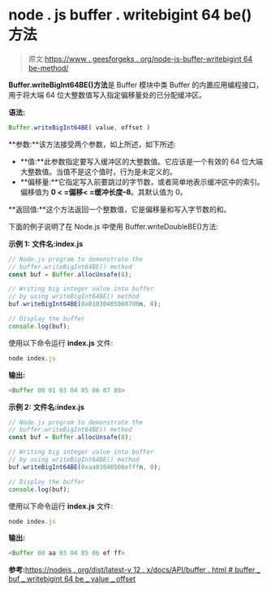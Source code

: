 # node . js buffer . writebigint 64 be()方法

> 原文:[https://www . geesforgeks . org/node-js-buffer-writebigint 64 be-method/](https://www.geeksforgeeks.org/node-js-buffer-writebigint64be-method/)

**Buffer.writeBigInt64BE()方法**是 Buffer 模块中类 Buffer 的内置应用编程接口，用于将大端 64 位大整数值写入指定偏移量处的已分配缓冲区。

**语法:**

```js
Buffer.writeBigInt64BE( value, offset )
```

**参数:**该方法接受两个参数，如上所述，如下所述:

*   **值:**此参数指定要写入缓冲区的大整数值。它应该是一个有效的 64 位大端大整数值。当值不是这个值时，行为是未定义的。
*   **偏移量:**它指定写入前要跳过的字节数，或者简单地表示缓冲区中的索引。偏移值为 **0 < =偏移< =缓冲长度–8**。其默认值为 0。

**返回值:**这个方法返回一个整数值，它是偏移量和写入字节数的和。

下面的例子说明了在 Node.js 中使用 Buffer.writeDoubleBE()方法:

**示例 1:**
**文件名:index.js**

```js
// Node.js program to demonstrate the
// buffer.writeBigInt64BE() method 
const buf = Buffer.allocUnsafe(8);

// Writing big integer value into buffer
// by using writeBigInt64BE() method
buf.writeBigInt64BE(0x01030405060708n, 0);

// Display the buffer
console.log(buf);
```

使用以下命令运行 **index.js** 文件:

```js
node index.js
```

**输出:**

```js
<Buffer 00 01 03 04 05 06 07 08>

```

**示例 2:**
**文件名:index.js**

```js
// Node.js program to demonstrate the
// buffer.writeBigInt64BE() method 
const buf = Buffer.allocUnsafe(8);

// Writing big integer value into buffer
// by using writeBigInt64BE() method
buf.writeBigInt64BE(0xaa03040506efffn, 0);

// Display the buffer
console.log(buf);
```

使用以下命令运行 **index.js** 文件:

```js
node index.js
```

**输出:**

```js
<Buffer 00 aa 03 04 05 06 ef ff>

```

**参考:**[https://nodejs . org/dist/latest-v 12 . x/docs/API/buffer . html # buffer _ buf _ writebigint 64 be _ value _ offset](https://nodejs.org/dist/latest-v12.x/docs/api/buffer.html#buffer_buf_writebigint64be_value_offset)